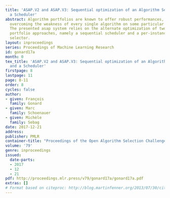 ```yaml
---
title: 'ASAP.V2 and ASAP.V3: Sequential optimization of an Algorithm Selector and
  a Scheduler'
abstract: Algorithm portfolios are known to offer robust performances, efficiently
  overcoming the weakness of every single algorithm on some particular problem instances.
  The presented asap system relies on the alternate optimization of two complementary
  portfolio approaches, namely a sequential scheduler and a per-instance algorithm
  selector.
layout: inproceedings
series: Proceedings of Machine Learning Research
id: gonard17a
month: 0
tex_title: 'ASAP.V2 and ASAP.V3: Sequential optimization of an Algorithm Selector
  and a Scheduler'
firstpage: 8
lastpage: 11
page: 8-11
order: 8
cycles: false
author:
- given: François
  family: Gonard
- given: Marc
  family: Schoenauer
- given: Michèle
  family: Sebag
date: 2017-12-21
address: 
publisher: PMLR
container-title: "Proceedings of the Open Algorithm Selection Challenge"
volume: '79'
genre: inproceedings
issued:
  date-parts:
  - 2017
  - 12
  - 21
pdf: http://proceedings.mlr.press/v79/gonard17a/gonard17a.pdf
extras: []
# Format based on citeproc: http://blog.martinfenner.org/2013/07/30/citeproc-yaml-for-bibliographies/
---
```


